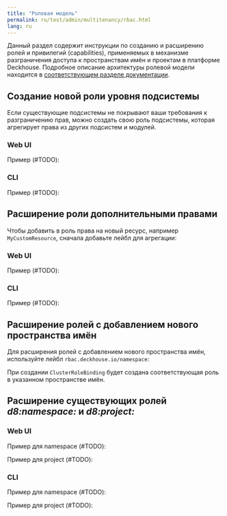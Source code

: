 ```yaml
---
title: "Ролевая модель"
permalink: ru/test/admin/multitenancy/rbac.html
lang: ru
---
```


Данный раздел содержит инструкции по созданию и расширению ролей и привилегий (capabilities), применяемых в механизме разграничения доступа к пространствам имён и проектам в платформе Deckhouse. Подробное описание архитектуры ролевой модели находится в [соответствующем разделе документации](#TODO).

## Создание новой роли уровня подсистемы

Если существующие подсистемы не покрывают ваши требования к разграничению прав, можно создать свою роль подсистемы, которая агрегирует права из других подсистем и модулей.

### Web UI

Пример (#TODO):

### CLI

Пример (#TODO):

## Расширение роли дополнительными правами

Чтобы добавить в роль права на новый ресурс, например `MyCustomResource`, сначала добавьте лейбл для агрегации:

### Web UI

Пример (#TODO):

### CLI

Пример (#TODO):

## Расширение ролей с добавлением нового пространства имён

Для расширения ролей с добавлением нового пространства имён, используйте лейбл `rbac.deckhouse.io/namespace`:

При создании `ClusterRoleBinding` будет создана соответствующая роль в указанном пространстве имён.

## Расширение существующих ролей *d8:namespace:* и *d8:project:*

### Web UI

Пример для namespace (#TODO):

Пример для project (#TODO):

### CLI

Пример для namespace (#TODO):

Пример для project (#TODO):
